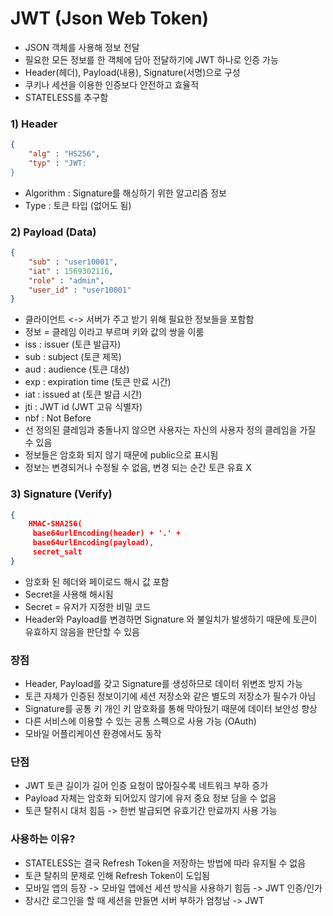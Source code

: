 # JWT (Json Web Token)
- JSON 객체를 사용해 정보 전달
- 필요한 모든 정보를 한 객체에 담아 전달하기에 JWT 하나로 인증 가능
- Header(헤더), Payload(내용), Signature(서명)으로 구성
- 쿠키나 세션을 이용한 인증보다 안전하고 효율적
- STATELESS를 추구함
### 1) Header
```Json
{
    "alg" : "HS256",
    "typ" : "JWT:
}
```
- Algorithm : Signature를 해싱하기 위한 알고리즘 정보
- Type : 토큰 타입 (없어도 됨)
### 2) Payload (Data)
```Json
{
    "sub" : "user10001",
    "iat" : 1569302116,
    "role" : "admin",
    "user_id" : "user10001"
}
```
- 클라이언트 <-> 서버가 주고 받기 위해 필요한 정보들을 포함함
- 정보 = 클레임 이라고 부르며 키와 값의 쌍을 이룸
- iss : issuer (토큰 발급자)
- sub : subject (토큰 제목)
- aud : audience (토큰 대상)
- exp : expiration time (토큰 만료 시간)
- iat : issued at (토큰 발급 시간)
- jti : JWT id (JWT 고유 식별자)
- nbf : Not Before
- 선 정의된 클레임과 충돌나지 않으면 사용자는 자신의 사용자 정의 클레임을 가질 수 있음
- 정보들은 암호화 되지 않기 때문에 public으로 표시됨
- 정보는 변경되거나 수정될 수 없음, 변경 되는 순간 토큰 유효 X
### 3) Signature (Verify)
```Json
{
    HMAC-SHA256(
     base64urlEncoding(header) + '.' +
     base64urlEncoding(payload),
     secret_salt
}
```
- 암호화 된 헤더와 페이로드 해시 값 포함
- Secret을 사용해 해시됨
- Secret = 유저가 지정한 비밀 코드
- Header와 Payload를 변경하면 Signature 와 불일치가 발생하기 때문에 토큰이 유효하지 않음을 판단할 수 있음
### 장점
- Header, Payload를 갖고 Signature를 생성하므로 데이터 위변조 방지 가능
- 토큰 자체가 인증된 정보이기에 세션 저장소와 같은 별도의 저장소가 필수가 아님
- Signature를 공통 키 개인 키 암호화를 통해 막아뒀기 때문에 데이터 보안성 향상
- 다른 서비스에 이용할 수 있는 공통 스펙으로 사용 가능 (OAuth)
- 모바일 어플리케이션 환경에서도 동작
### 단점
- JWT 토큰 길이가 길어 인증 요청이 많아질수록 네트워크 부하 증가
- Payload 자체는 암호화 되어있지 않기에 유저 중요 정보 담을 수 없음
- 토큰 탈취시 대처 힘듬 -> 한번 발급되면 유효기간 만료까지 사용 가능
### 사용하는 이유?
- STATELESS는 결국 Refresh Token을 저장하는 방법에 따라 유지될 수 없음
- 토큰 탈취의 문제로 인해 Refresh Token이 도입됨
- 모바일 앱의 등장 -> 모바일 앱에선 세션 방식을 사용하기 힘듬 -> JWT 인증/인가
- 장시간 로그인을 할 때 세션을 만들면 서버 부하가 엄청남 -> JWT